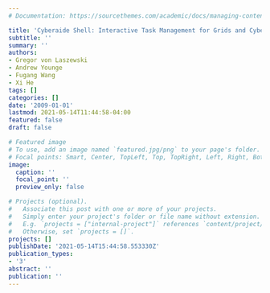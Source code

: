 ```yaml
---
# Documentation: https://sourcethemes.com/academic/docs/managing-content/

title: 'Cyberaide Shell: Interactive Task Management for Grids and Cyberinfrastructure'
subtitle: ''
summary: ''
authors:
- Gregor von Laszewski
- Andrew Younge
- Fugang Wang
- Xi He
tags: []
categories: []
date: '2009-01-01'
lastmod: 2021-05-14T11:44:58-04:00
featured: false
draft: false

# Featured image
# To use, add an image named `featured.jpg/png` to your page's folder.
# Focal points: Smart, Center, TopLeft, Top, TopRight, Left, Right, BottomLeft, Bottom, BottomRight.
image:
  caption: ''
  focal_point: ''
  preview_only: false

# Projects (optional).
#   Associate this post with one or more of your projects.
#   Simply enter your project's folder or file name without extension.
#   E.g. `projects = ["internal-project"]` references `content/project/deep-learning/index.md`.
#   Otherwise, set `projects = []`.
projects: []
publishDate: '2021-05-14T15:44:58.553330Z'
publication_types:
- '3'
abstract: ''
publication: ''
---
```

